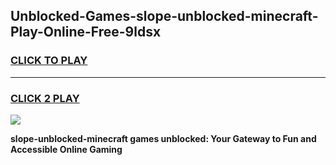 
## Unblocked-Games-slope-unblocked-minecraft-Play-Online-Free-9ldsx
<h3>
<a href="https://premium76.site?title=slope-unblocked-minecraft&ref=26A">CLICK TO PLAY</a></h3>
<hr>

<h3>
<a href="https://premium76.site?title=slope-unblocked-minecraft&ref=26A">CLICK 2 PLAY</a>
  
</h3>

<a href="https://premium76.site?title=slope-unblocked-minecraft&ref=26A"><img src="https://clearcache.store/games.png"></a>


**slope-unblocked-minecraft games unblocked: Your Gateway to Fun and Accessible Online Gaming**
